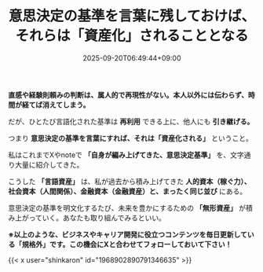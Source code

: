 ﻿---
title: "意思決定の基準を言葉に残しておけば、それらは「資産化」されることとなる"
date: 2025-09-20T06:49:44+09:00
draft: false
---

**直感や経験則頼みの判断は、属人的で再現性がない。本人以外には伝わらず、時間が経てば消えてしまう。**

だが、ひとたび言語化された基準は **再利用** できる上に、他人にも **引き継げる。**

つまり **意思決定の基準を言葉にすれば、それは「資産化される」** ということ。



私はこれまでXやnoteで **「自身が編み上げてきた、意思決定基準」** を、文字通り大量に紹介してきた。

こうした **「言語資産」** は、私が過去から積み上げてきた **人的資本（稼ぐ力）、社会資本（人間関係）、金融資本（金融資産）と、まったく同じ並び** にある。

意思決定の基準を明文化するたび、未来を豊かにするための **「無形資産」** が積み上がっていく。あなたも取り組んでみるといい。



**※以上のような、ビジネスやキャリア開発に役立つコンテンツを毎日更新している「規格外」です。この機会にXと合わせてフォローしておいて下さい！**



{{< x user="shinkaron" id="1968902890791346635" >}}